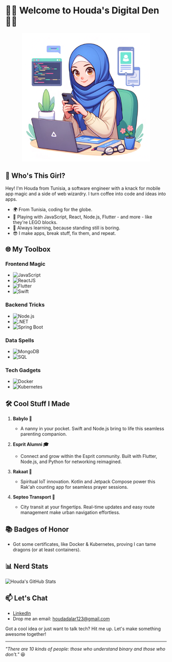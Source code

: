 # 👨‍💻 Welcome to Houda's Digital Den 👨‍💻
<p align="center">
  <img src="images/banner.png" alt="Step into Houda's World of Code" width="400" height="400">
</p>

## 🚀 Who's This Girl?
Hey! I'm Houda from Tunisia, a software engineer with a knack for mobile app magic and a side of web wizardry. I turn coffee into code and ideas into apps.

- 🌍 From Tunisia, coding for the globe.
- 🔭 Playing with JavaScript, React, Node.js, Flutter - and more - like they're LEGO blocks.
- 🌱 Always learning, because standing still is boring.
- 😎 I make apps, break stuff, fix them, and repeat.

## 🌐 My Toolbox

### Frontend Magic
- ![JavaScript](https://img.shields.io/badge/JavaScript-F7DF1E?style=for-the-badge&logo=javascript&logoColor=black) 
- ![ReactJS](https://img.shields.io/badge/ReactJS-61DAFB?style=for-the-badge&logo=react&logoColor=white)
- ![Flutter](https://img.shields.io/badge/Flutter-02569B?style=for-the-badge&logo=flutter&logoColor=white)
- ![Swift](https://img.shields.io/badge/Swift-FA7343?style=for-the-badge&logo=swift&logoColor=white)

### Backend Tricks
- ![Node.js](https://img.shields.io/badge/Node.js-339933?style=for-the-badge&logo=node-dot-js&logoColor=white)
- ![.NET](https://img.shields.io/badge/.NET-512BD4?style=for-the-badge&logo=.net&logoColor=white)
- ![Spring Boot](https://img.shields.io/badge/Spring%20Boot-6DB33F?style=for-the-badge&logo=spring&logoColor=white)

### Data Spells
- ![MongoDB](https://img.shields.io/badge/MongoDB-47A248?style=for-the-badge&logo=mongodb&logoColor=white)
- ![SQL](https://img.shields.io/badge/SQL-003366?style=for-the-badge&logo=microsoft-sql-server&logoColor=white)

### Tech Gadgets
- ![Docker](https://img.shields.io/badge/Docker-2496ED?style=for-the-badge&logo=docker&logoColor=white)
- ![Kubernetes](https://img.shields.io/badge/Kubernetes-326CE5?style=for-the-badge&logo=kubernetes&logoColor=white)

## 🛠️ Cool Stuff I Made

1. **Babylo 💛**
   - A nanny in your pocket. Swift and Node.js bring to life this seamless parenting companion.

2. **Esprit Alumni 🎓**
   - Connect and grow within the Esprit community. Built with Flutter, Node.js, and Python for networking reimagined.

3. **Rakaat 🕌**
   - Spiritual IoT innovation. Kotlin and Jetpack Compose power this Rak'ah counting app for seamless prayer sessions.

4. **Septeo Transport 🚌**
   - City transit at your fingertips. Real-time updates and easy route management make urban navigation effortless.




## 📚 Badges of Honor
- Got some certificates, like Docker & Kubernetes, proving I can tame dragons (or at least containers).

## 📊 Nerd Stats
![Houda's GitHub Stats](https://github-readme-stats.vercel.app/api?username=Houdalar&show_icons=true&count_private=true&hide=contribs)

## 📫 Let's Chat
- [LinkedIn](https://www.linkedin.com/in/houda-lariani-52221529a)
- Drop me an email: houdadalar123@gmail.com

Got a cool idea or just want to talk tech? Hit me up. Let's make something awesome together!

---

*"There are 10 kinds of people: those who understand binary and those who don't."* 😆

